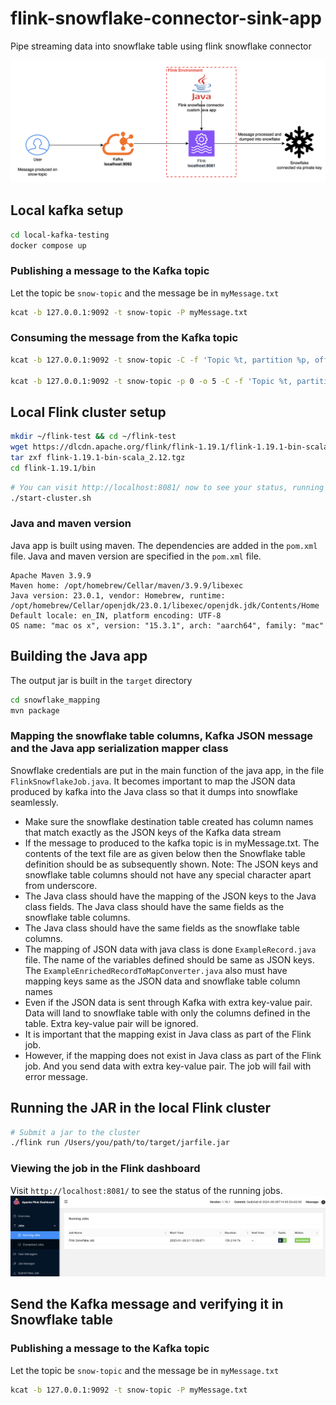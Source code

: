# flink-snowflake-connector-sink-app
Pipe streaming data into snowflake table using flink snowflake connector

![Architecture Diagram](local-kafka-docker/local-kafka-flink-snowflake-sink-architecture.png)

## Local kafka setup

```sh
cd local-kafka-testing
docker compose up
```
### Publishing a message to the Kafka topic
Let the topic be `snow-topic` and the message be in `myMessage.txt`
```sh
kcat -b 127.0.0.1:9092 -t snow-topic -P myMessage.txt
````

### Consuming the message from the Kafka topic
```sh
kcat -b 127.0.0.1:9092 -t snow-topic -C -f 'Topic %t, partition %p, offset %o, key %k: %s\n'

kcat -b 127.0.0.1:9092 -t snow-topic -p 0 -o 5 -C -f 'Topic %t, partition %p, offset %o, key %k: %s\n'
```

## Local Flink cluster setup

```sh
mkdir ~/flink-test && cd ~/flink-test
wget https://dlcdn.apache.org/flink/flink-1.19.1/flink-1.19.1-bin-scala_2.12.tgz
tar zxf flink-1.19.1-bin-scala_2.12.tgz 
cd flink-1.19.1/bin
``` 

```sh
# You can visit http://localhost:8081/ now to see your status, running jobs, etc
./start-cluster.sh
``` 


### Java and maven version
Java app is built using maven. The dependencies are added in the `pom.xml` file.
Java and maven version are specified in the `pom.xml` file.
```angular2html
Apache Maven 3.9.9
Maven home: /opt/homebrew/Cellar/maven/3.9.9/libexec
Java version: 23.0.1, vendor: Homebrew, runtime: /opt/homebrew/Cellar/openjdk/23.0.1/libexec/openjdk.jdk/Contents/Home
Default locale: en_IN, platform encoding: UTF-8
OS name: "mac os x", version: "15.3.1", arch: "aarch64", family: "mac"
```

## Building the Java app
The output jar is built in the `target` directory
```sh
cd snowflake_mapping
mvn package
```

### Mapping the snowflake table columns, Kafka JSON message and the Java app serialization mapper class
Snowflake credentials are put in the main function of the java app, in the file `FlinkSnowflakeJob.java`.
It becomes important to map the JSON data produced by kafka into the Java class so that it dumps into snowflake seamlessly.

* Make sure the snowflake destination table created has column names that match exactly as the JSON keys of the Kafka data stream
* If the message to produced to the kafka topic is in myMessage.txt. The contents of the text file are as given below then the Snowflake table definition should be as subsequently shown.
  Note: The JSON keys and snowflake table columns should not have any special character apart from underscore.
* The Java class should have the mapping of the JSON keys to the Java class fields. The Java class should have the same fields as the snowflake table columns.
* The Java class should have the same fields as the snowflake table columns.
* The mapping of JSON data with java class is done `ExampleRecord.java` file. The name of the variables defined should be same as JSON keys.
  The `ExampleEnrichedRecordToMapConverter.java` also must have mapping keys same as the JSON data and snowflake table column names
* Even if the JSON data is sent through Kafka with extra key-value pair. Data will land to snowflake table with only the columns defined in the table. Extra key-value pair will be ignored.
* It is important that the mapping exist in Java class as part of the Flink job.
* However, if the mapping does not exist in Java class as part of the Flink job. And you send data with extra key-value pair. The job will fail with error message.

## Running the JAR in the local Flink cluster
```sh
# Submit a jar to the cluster
./flink run /Users/you/path/to/target/jarfile.jar
```

### Viewing the job in the Flink dashboard
Visit `http://localhost:8081/` to see the status of the running jobs.
![Flink Dashboard](local-kafka-docker/flink-dashboard.png)

## Send the Kafka message and verifying it in Snowflake table
### Publishing a message to the Kafka topic
Let the topic be `snow-topic` and the message be in `myMessage.txt`
```sh
kcat -b 127.0.0.1:9092 -t snow-topic -P myMessage.txt
````
